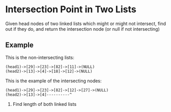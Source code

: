 # Intersection Point in Two Lists
Given head nodes of two linked lists which might or might not intersect, find out if they do, and return the intersection node (or null if not intersecting)

## Example

This is the non-intersecting lists:

```
(head1)->[29]->[23]->[82]->[11]->(NULL)
(head2)->[13]->[4]->[18]->[12]->(NULL)
```

This is the example of the intersecting nodes:

```
(head1)->[29]->[23]->[82]->[12]->[27]->(NULL)
(head2)->[13]->[4]----------^
```

1. Find length of both linked lists
